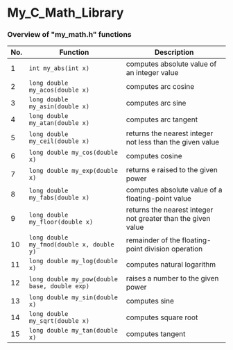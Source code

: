 # My_C_Math_Library

### Overview of "my_math.h" functions

| No. | Function | Description |
| --- | -------- | ----------- |
| 1 | `int my_abs(int x)` | computes absolute value of an integer value |
| 2 | `long double my_acos(double x)` | computes arc cosine |
| 3 | `long double my_asin(double x)` | computes arc sine |
| 4 | `long double my_atan(double x)` | computes arc tangent |
| 5 | `long double my_ceil(double x)` | returns the nearest integer not less than the given value |
| 6 | `long double my_cos(double x)` | computes cosine |
| 7 | `long double my_exp(double x)` | returns e raised to the given power |
| 8 | `long double my_fabs(double x)` | computes absolute value of a floating-point value |
| 9 | `long double my_floor(double x)` | returns the nearest integer not greater than the given value |
| 10 | `long double my_fmod(double x, double y)` | remainder of the floating-point division operation |
| 11 | `long double my_log(double x)` | computes natural logarithm |
| 12 | `long double my_pow(double base, double exp)` | raises a number to the given power |
| 13 | `long double my_sin(double x)` | computes sine |
| 14 | `long double my_sqrt(double x)` | computes square root |
| 15 | `long double my_tan(double x)` | computes tangent |  
